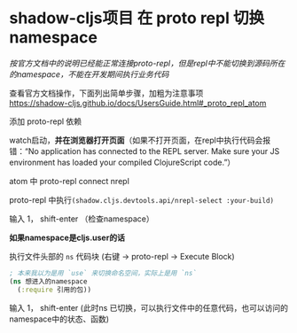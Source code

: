 # shadow-cljs项目 在 proto repl 切换namespace

*按官方文档中的说明已经能正常连接proto-repl，但是repl中不能切换到源码所在的namespace，不能在开发期间执行业务代码*

查看官方文档操作，下面列出简单步骤，加粗为注意事项  
https://shadow-cljs.github.io/docs/UsersGuide.html#_proto_repl_atom

添加 proto-repl 依赖

watch启动，**并在浏览器打开页面**（如果不打开页面，在repl中执行代码会报错：“No application has connected to the REPL server. Make sure your JS environment has loaded your compiled ClojureScript code.”）  

atom 中 proto-repl connect nrepl

proto-repl 中执行`(shadow.cljs.devtools.api/nrepl-select :your-build)`

输入 1， shift-enter （检查namespace）

**如果namespace是cljs.user的话**

执行文件头部的 `ns` 代码块 (右键 -> proto-repl -> Execute Block)
```clj
; 本来我以为是用 `use` 来切换命名空间，实际上是用 `ns`
(ns 想进入的namespace
  (:require 引用的包))
```
输入 1， shift-enter (此时ns 已切换，可以执行文件中的任意代码，也可以访问的namespace中的状态、函数)

